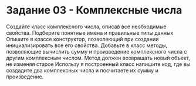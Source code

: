 # Задание 03 - Комплексные числа

Создайте класс комплексного числа, описав все необходимые свойства. Подберите понятные имена и правильные типы данных
Опишите в классе конструктор, позволяющий при создании инициализировать все его свойства.
Добавьте в класс методы, позволяющие вычислить сумму и произведение комплексного числа с другим комплексным числом. Метод должен возвращать новый объект, не изменяя старое
Использу    я построенный класс напишите код, где вы создадите два комплексных числа и посчитаете их сумму и произведение.